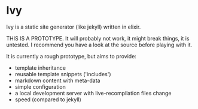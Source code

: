 Ivy
===

Ivy is a static site generator (like jekyll) written in elixir.

THIS IS A PROTOTYPE. It will probably not work, it might break
things, it is untested. I recommend you have a look at the source
before playing with it.

It is currently a rough prototype, but aims to provide:

- template inheritance
- reusable template snippets ('includes')
- markdown content with meta-data
- simple configuration
- a local development server with live-recompilation files change
- speed (compared to jekyll)
